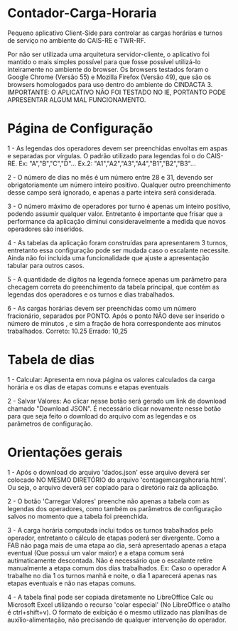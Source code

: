 # Contador-Carga-Horaria
Pequeno aplicativo Client-Side para controlar as cargas horárias e turnos de serviço no ambiente do CAIS-RE e TWR-RF.

Por não ser utilizada uma arquitetura servidor-cliente, o aplicativo foi mantido o mais simples possível para que fosse possível utilizá-lo inteiramente no ambiente do browser. Os browsers testados foram o Google Chrome (Versão 55) e Mozilla Firefox (Versão 49), que são os browsers homologados para uso dentro do ambiente do CINDACTA 3.
IMPORTANTE: O APLICATIVO NÃO FOI TESTADO NO IE, PORTANTO PODE APRESENTAR ALGUM MAL FUNCIONAMENTO.

# Página de Configuração

1 - As legendas dos operadores devem ser preenchidas envoltas em aspas e separadas por vírgulas. O padrão utilizado para legendas foi o do CAIS-RE.
Ex: "A","B","C","D"...
Ex.2: "A1","A2","A3","A4","B1","B2","B3"...

2 - O número de dias no mês é um número entre 28 e 31, devendo ser obrigatoriamente um número inteiro positivo. Qualquer outro preenchimento desse campo será ignorado, e apenas a parte inteira será considerada.

3 - O número máximo de operadores por turno é apenas um inteiro positivo, podendo assumir qualquer valor. Entretanto é importante que frisar que a performance da aplicação diminui consideravelmente a medida que novos operadores são inseridos.

4 - As tabelas da aplicação foram construídas para apresentarem 3 turnos, entretanto essa configuração pode ser mudada caso o escalante necessite. Ainda não foi incluída uma funcionalidade que ajuste a apresentação tabular para outros casos.

5 - A quantidade de dígitos na legenda fornece apenas um parâmetro para checagem correta do preenchimento da tabela principal, que contém as legendas dos operadores e os turnos e dias trabalhados.

6 - As cargas horárias devem ser preenchidas como um número fracionário, separados por PONTO. Após o ponto NÃO deve ser inserido o número de minutos , e sim a fração de hora correspondente aos minutos trabalhados.
Correto: 10.25
Errado: 10,25

# Tabela de dias

1 - Calcular: Apresenta em nova página os valores calculados da carga horária e os dias de etapas comuns e etapas eventuais

2 - Salvar Valores: Ao clicar nesse botão será gerado um link de download chamado "Download JSON". É necessário clicar novamente nesse botão para que seja feito o download do arquivo com as legendas e os parâmetros de configuração.

# Orientações gerais

1 - Após o download do arquivo 'dados.json' esse arquivo deverá ser colocado NO MESMO DIRETÓRIO do arquivo 'contagemcargahoraria.html'. Ou seja, o arquivo deverá ser copiado para o diretório raiz da aplicação.

2 - O botão 'Carregar Valores' preenche não apenas a tabela com as legendas dos operadores, como também os parâmetros de configuração salvos no momento que a tabela foi preenchida.

3 - A carga horária computada inclui todos os turnos trabalhados pelo operador, entretanto o cálculo de etapas poderá ser divergente. Como a FAB não paga mais de uma etapa ao dia, será apresentado apenas a etapa eventual (Que possui um valor maior) e a etapa comum será autimaticamente descontada. Não é necessário que o escalante retire manualmente a etapa comum dos dias trabalhados.
Ex: Caso o operador A trabalhe no dia 1 os turnos manhã e noite, o dia 1 aparecerá apenas nas etapas eventuais e não nas etapas comuns.

4 - A tabela final pode ser copiada diretamente no LibreOffice Calc ou Microsoft Excel utilizando o recurso 'colar especial' (No LibreOffice o atalho é ctrl+shift+v). O formato de exibição é o mesmo utilizado nas planilhas de auxílio-alimentação, não precisando de qualquer intervenção do operador.
